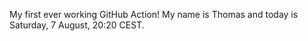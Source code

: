 My first ever working GitHub Action!
My name is Thomas and today is Saturday, 7 August, 20:20 CEST. 
